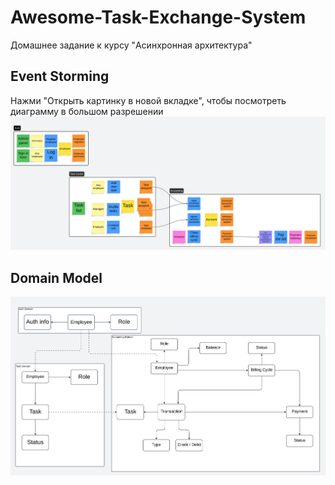 # Awesome-Task-Exchange-System
Домашнее задание к курсу "Aсинхронная архитектура"

## Event Storming
Нажми "Открыть картинку в новой вкладке", чтобы посмотреть диаграмму в большом разрешении
![EventStorming](artifacts/design/assets/EventStorming.svg)


## Domain Model
![DomainModel](artifacts/design/assets/DomainModel.png)
